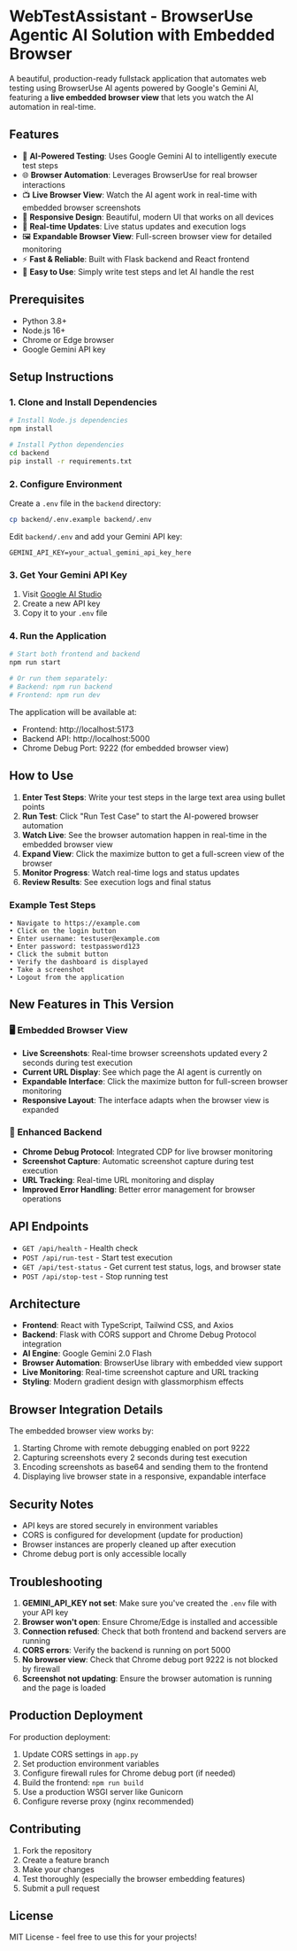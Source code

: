 # WebTestAssistant - BrowserUse Agentic AI Solution with Embedded Browser

A beautiful, production-ready fullstack application that automates web testing using BrowserUse AI agents powered by Google's Gemini AI, featuring a **live embedded browser view** that lets you watch the AI automation in real-time.

## Features

- 🤖 **AI-Powered Testing**: Uses Google Gemini AI to intelligently execute test steps
- 🌐 **Browser Automation**: Leverages BrowserUse for real browser interactions
- 📺 **Live Browser View**: Watch the AI agent work in real-time with embedded browser screenshots
- 📱 **Responsive Design**: Beautiful, modern UI that works on all devices
- 🔄 **Real-time Updates**: Live status updates and execution logs
- 🖼️ **Expandable Browser View**: Full-screen browser view for detailed monitoring
- ⚡ **Fast & Reliable**: Built with Flask backend and React frontend
- 🎯 **Easy to Use**: Simply write test steps and let AI handle the rest

## Prerequisites

- Python 3.8+
- Node.js 16+
- Chrome or Edge browser
- Google Gemini API key

## Setup Instructions

### 1. Clone and Install Dependencies

```bash
# Install Node.js dependencies
npm install

# Install Python dependencies
cd backend
pip install -r requirements.txt
```

### 2. Configure Environment

Create a `.env` file in the `backend` directory:

```bash
cp backend/.env.example backend/.env
```

Edit `backend/.env` and add your Gemini API key:

```
GEMINI_API_KEY=your_actual_gemini_api_key_here
```

### 3. Get Your Gemini API Key

1. Visit [Google AI Studio](https://makersuite.google.com/app/apikey)
2. Create a new API key
3. Copy it to your `.env` file

### 4. Run the Application

```bash
# Start both frontend and backend
npm run start

# Or run them separately:
# Backend: npm run backend
# Frontend: npm run dev
```

The application will be available at:
- Frontend: http://localhost:5173
- Backend API: http://localhost:5000
- Chrome Debug Port: 9222 (for embedded browser view)

## How to Use

1. **Enter Test Steps**: Write your test steps in the large text area using bullet points
2. **Run Test**: Click "Run Test Case" to start the AI-powered browser automation
3. **Watch Live**: See the browser automation happen in real-time in the embedded browser view
4. **Expand View**: Click the maximize button to get a full-screen view of the browser
5. **Monitor Progress**: Watch real-time logs and status updates
6. **Review Results**: See execution logs and final status

### Example Test Steps

```
• Navigate to https://example.com
• Click on the login button
• Enter username: testuser@example.com
• Enter password: testpassword123
• Click the submit button
• Verify the dashboard is displayed
• Take a screenshot
• Logout from the application
```

## New Features in This Version

### 🖥️ Embedded Browser View
- **Live Screenshots**: Real-time browser screenshots updated every 2 seconds during test execution
- **Current URL Display**: See which page the AI agent is currently on
- **Expandable Interface**: Click the maximize button for full-screen browser monitoring
- **Responsive Layout**: The interface adapts when the browser view is expanded

### 🔧 Enhanced Backend
- **Chrome Debug Protocol**: Integrated CDP for live browser monitoring
- **Screenshot Capture**: Automatic screenshot capture during test execution
- **URL Tracking**: Real-time URL monitoring and display
- **Improved Error Handling**: Better error management for browser operations

## API Endpoints

- `GET /api/health` - Health check
- `POST /api/run-test` - Start test execution
- `GET /api/test-status` - Get current test status, logs, and browser state
- `POST /api/stop-test` - Stop running test

## Architecture

- **Frontend**: React with TypeScript, Tailwind CSS, and Axios
- **Backend**: Flask with CORS support and Chrome Debug Protocol integration
- **AI Engine**: Google Gemini 2.0 Flash
- **Browser Automation**: BrowserUse library with embedded view support
- **Live Monitoring**: Real-time screenshot capture and URL tracking
- **Styling**: Modern gradient design with glassmorphism effects

## Browser Integration Details

The embedded browser view works by:
1. Starting Chrome with remote debugging enabled on port 9222
2. Capturing screenshots every 2 seconds during test execution
3. Encoding screenshots as base64 and sending them to the frontend
4. Displaying live browser state in a responsive, expandable interface

## Security Notes

- API keys are stored securely in environment variables
- CORS is configured for development (update for production)
- Browser instances are properly cleaned up after execution
- Chrome debug port is only accessible locally

## Troubleshooting

1. **GEMINI_API_KEY not set**: Make sure you've created the `.env` file with your API key
2. **Browser won't open**: Ensure Chrome/Edge is installed and accessible
3. **Connection refused**: Check that both frontend and backend servers are running
4. **CORS errors**: Verify the backend is running on port 5000
5. **No browser view**: Check that Chrome debug port 9222 is not blocked by firewall
6. **Screenshot not updating**: Ensure the browser automation is running and the page is loaded

## Production Deployment

For production deployment:

1. Update CORS settings in `app.py`
2. Set production environment variables
3. Configure firewall rules for Chrome debug port (if needed)
4. Build the frontend: `npm run build`
5. Use a production WSGI server like Gunicorn
6. Configure reverse proxy (nginx recommended)

## Contributing

1. Fork the repository
2. Create a feature branch
3. Make your changes
4. Test thoroughly (especially the browser embedding features)
5. Submit a pull request

## License

MIT License - feel free to use this for your projects!